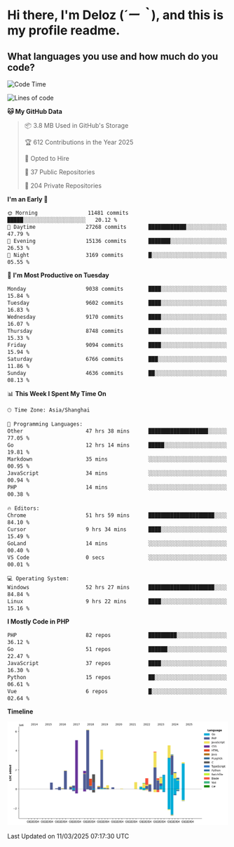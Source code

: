 # **Hi there, I'm Deloz (*´ー｀*), and this is my profile readme.**

## **What languages you use and how much do you code?**

<!--START_SECTION:waka-->
![Code Time](http://img.shields.io/badge/Code%20Time-5%2C873%20hrs%2036%20mins-blue)

![Lines of code](https://img.shields.io/badge/From%20Hello%20World%20I%27ve%20Written-49.3%20million%20lines%20of%20code-blue)

**🐱 My GitHub Data** 

> 📦 3.8 MB Used in GitHub's Storage 
 > 
> 🏆 612 Contributions in the Year 2025
 > 
> 💼 Opted to Hire
 > 
> 📜 37 Public Repositories 
 > 
> 🔑 204 Private Repositories 
 > 
**I'm an Early 🐤** 

```text
🌞 Morning                11481 commits       █████░░░░░░░░░░░░░░░░░░░░   20.12 % 
🌆 Daytime                27268 commits       ████████████░░░░░░░░░░░░░   47.79 % 
🌃 Evening                15136 commits       ███████░░░░░░░░░░░░░░░░░░   26.53 % 
🌙 Night                  3169 commits        █░░░░░░░░░░░░░░░░░░░░░░░░   05.55 % 
```
📅 **I'm Most Productive on Tuesday** 

```text
Monday                   9038 commits        ████░░░░░░░░░░░░░░░░░░░░░   15.84 % 
Tuesday                  9602 commits        ████░░░░░░░░░░░░░░░░░░░░░   16.83 % 
Wednesday                9170 commits        ████░░░░░░░░░░░░░░░░░░░░░   16.07 % 
Thursday                 8748 commits        ████░░░░░░░░░░░░░░░░░░░░░   15.33 % 
Friday                   9094 commits        ████░░░░░░░░░░░░░░░░░░░░░   15.94 % 
Saturday                 6766 commits        ███░░░░░░░░░░░░░░░░░░░░░░   11.86 % 
Sunday                   4636 commits        ██░░░░░░░░░░░░░░░░░░░░░░░   08.13 % 
```


📊 **This Week I Spent My Time On** 

```text
🕑︎ Time Zone: Asia/Shanghai

💬 Programming Languages: 
Other                    47 hrs 38 mins      ███████████████████░░░░░░   77.05 % 
Go                       12 hrs 14 mins      █████░░░░░░░░░░░░░░░░░░░░   19.81 % 
Markdown                 35 mins             ░░░░░░░░░░░░░░░░░░░░░░░░░   00.95 % 
JavaScript               34 mins             ░░░░░░░░░░░░░░░░░░░░░░░░░   00.94 % 
PHP                      14 mins             ░░░░░░░░░░░░░░░░░░░░░░░░░   00.38 % 

🔥 Editors: 
Chrome                   51 hrs 59 mins      █████████████████████░░░░   84.10 % 
Cursor                   9 hrs 34 mins       ████░░░░░░░░░░░░░░░░░░░░░   15.49 % 
GoLand                   14 mins             ░░░░░░░░░░░░░░░░░░░░░░░░░   00.40 % 
VS Code                  0 secs              ░░░░░░░░░░░░░░░░░░░░░░░░░   00.01 % 

💻 Operating System: 
Windows                  52 hrs 27 mins      █████████████████████░░░░   84.84 % 
Linux                    9 hrs 22 mins       ████░░░░░░░░░░░░░░░░░░░░░   15.16 % 
```

**I Mostly Code in PHP** 

```text
PHP                      82 repos            █████████░░░░░░░░░░░░░░░░   36.12 % 
Go                       51 repos            ██████░░░░░░░░░░░░░░░░░░░   22.47 % 
JavaScript               37 repos            ████░░░░░░░░░░░░░░░░░░░░░   16.30 % 
Python                   15 repos            ██░░░░░░░░░░░░░░░░░░░░░░░   06.61 % 
Vue                      6 repos             █░░░░░░░░░░░░░░░░░░░░░░░░   02.64 % 
```



**Timeline**

![Lines of Code chart](https://raw.githubusercontent.com/deloz/deloz/main/assets/bar_graph.png)


 Last Updated on 11/03/2025 07:17:30 UTC
<!--END_SECTION:waka-->

